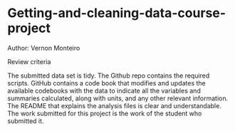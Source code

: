 # Getting-and-cleaning-data-course-project
Author: Vernon Monteiro



Review criteria
   
   
   The submitted data set is tidy.
   The Github repo contains the required scripts.
   GitHub contains a code book that modifies and updates the available codebooks with the data to indicate all the variables and      
   summaries calculated, along with units, and any other relevant information.
   The README that explains the analysis files is clear and understandable.
   The work submitted for this project is the work of the student who submitted it.

   

